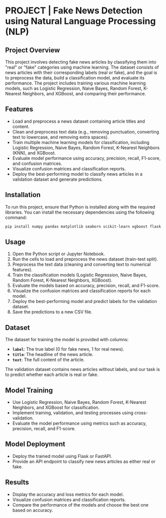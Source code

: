 # PROJECT | Fake News Detection using Natural Language Processing (NLP)

## Project Overview
This project involves detecting fake news articles by classifying them into "real" or "fake" categories using machine learning. 
The dataset consists of news articles with their corresponding labels (real or fake), and the goal is to preprocess the data, build a classification model, and evaluate its performance. 
The project includes training various machine learning models, such as Logistic Regression, Naive Bayes, Random Forest, K-Nearest Neighbors, and XGBoost, and comparing their performance.

## Features
- Load and preprocess a news dataset containing article titles and content.
- Clean and preprocess text data (e.g., removing punctuation, converting text to lowercase, and removing extra spaces).
- Train multiple machine learning models for classification, including Logistic Regression, Naive Bayes, Random Forest, K-Nearest Neighbors (KNN), and XGBoost.
- Evaluate model performance using accuracy, precision, recall, F1-score, and confusion matrices.
- Visualize confusion matrices and classification reports.
- Deploy the best-performing model to classify news articles in a validation dataset and generate predictions.

## Installation
To run this project, ensure that Python is installed along with the required libraries. You can install the necessary dependencies using the following command:

```bash
pip install numpy pandas matplotlib seaborn scikit-learn xgboost flask fastapi lime
```

## Usage
1. Open the Python script or Jupyter Notebook.
2. Run the cells to load and preprocess the news dataset (train-test split).
3. Preprocess the text data (cleaning and converting text to numerical features).
4. Train the classification models (Logistic Regression, Naive Bayes, Random Forest, K-Nearest Neighbors, XGBoost).
5. Evaluate the models based on accuracy, precision, recall, and F1-score.
6. Visualize the confusion matrices and classification reports for each model.
7. Deploy the best-performing model and predict labels for the validation dataset.
8. Save the predictions to a new CSV file.

## Dataset
The dataset for training the model is provided with columns:

- **`label`**: The true label (0 for fake news, 1 for real news).
- **`title`**: The headline of the news article.
- **`text`**: The full content of the article.

The validation dataset contains news articles without labels, and our task is to predict whether each article is real or fake.

## Model Training
- Use Logistic Regression, Naive Bayes, Random Forest, K-Nearest Neighbors, and XGBoost for classification.
- Implement training, validation, and testing processes using cross-validation.
- Evaluate the model performance using metrics such as accuracy, precision, recall, and F1-score.

## Model Deployment
- Deploy the trained model using Flask or FastAPI.
- Provide an API endpoint to classify new news articles as either real or fake.

## Results
- Display the accuracy and loss metrics for each model.
- Visualize confusion matrices and classification reports.
- Compare the performance of the models and choose the best one based on accuracy.
